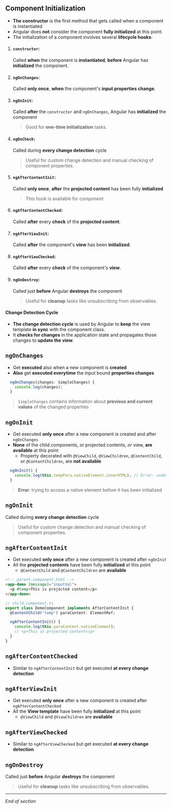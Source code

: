 ## Component Initialization

- **The constructor** is the first method that gets called when a component is instantiated
- Angular does **not** consider the component **fully initialized** at this point.
- The initialization of a component involves several **lifecycle hooks**:

1. #### `constructor`:

   Called **when** the component is **instantiated**,
   **before** Angular has **initialized** the component.

1. #### `ngOnChanges`:

   Called **only once**, **when** the component's **input properties change**.

1. #### `ngOnInit`:

   Called **after** the `constructor` and `ngOnChanges`,
   Angular has **initialized** the component

   > Good for **one-time initialization** tasks.

1. #### `ngDoCheck`:

   Called during **every change detection** cycle

   > Useful for custom change detection and manual checking of component properties.

1. #### `ngAfterContentInit`:

   Called **only once**, **after** the **projected content** has been fully **initialized**

   > This hook is available for component

1. #### `ngAfterContentChecked`:

   Called **after** every **check** of the **projected content**.

1. #### `ngAfterViewInit`:

   Called **after** the component's **view** has been **initialized**.

1. #### `ngAfterViewChecked`:

   Called **after** every **check** of the component's **view**.

1. #### `ngOnDestroy`:

   Called just **before** Angular **destroys** the component

   > Useful for **cleanup** tasks like unsubscribing from observables.

#### Change Detection Cycle

- **The change detection cycle** is used by Angular to **keep** the view template **in sync** with the component class.
- It **checks for changes** in the application state and propagates those changes to **update the view**.

## `ngOnChanges`

- Get **executed** also when a new component is **created**
- **Also** get **executed everytime** the input bound **properties changes**

```ts
  ngOnChanges(changes: SimpleChanges) {
    console.log(changes);
  }
```

> `SimpleChanges` contains information about **previous and current values** of the changed properties

## `ngOnInit`

- Get executed **only once** after a new component is created and after `ngOnChanges`
- **None** of the child components, or projected contents, or view, **are available** at this point
  - Property decorated with `@ViewChild`, `@ViewChildren`, `@ContentChild`, or `@ContentChildren`, are **not available**

```ts
  ngOnInit() {
    console.log(this.tempPara.nativeElement.innerHTML); // Error: undefined
  }
```

> **Error**: trying to access a native element before it has been initialized

## `ngOnInit`

Called during **every change detection** cycle

> Useful for custom change detection and manual checking of component properties.

## `ngAfterContentInit`

- Get executed **only once** after a new component is created after `ngOnInit`
- All the **projected contents** have been fully **initialized** at this point
  - `@ContentChild` and `@ContentChildren` are **available**

```html
<!-- parent.component.html -->
<app-demo [message]="inputVal">
  <p #temp>This is projected content</p>
</app-demo>
```

```ts
// child.component.ts
export class DemoComponent implements AfterContentInit {
  @ContentChild("temp") paraContent: ElementRef;

  ngAfterContentInit() {
    console.log(this.paraContent.nativeElement);
    // <p>This is projected content</p>
  }
}
```

## `ngAfterContentChecked`

- Similar to `ngAfterContentInit` but get executed **at every change detection**

## `ngAfterViewInit`

- Get executed **only once** after a new component is created after `ngAfterContentChecked`
- All the **View template** have been fully **initialized** at this point
  - `@ViewChild` and `@ViewChildren` are **available**

## `ngAfterViewChecked`

- Similar to `ngAfterViewChecked` but get executed **at every change detection**

## `ngOnDestroy`

Called just **before** Angular **destroys** the component

> Useful for **cleanup** tasks like unsubscribing from observables.

---

_End of section_
